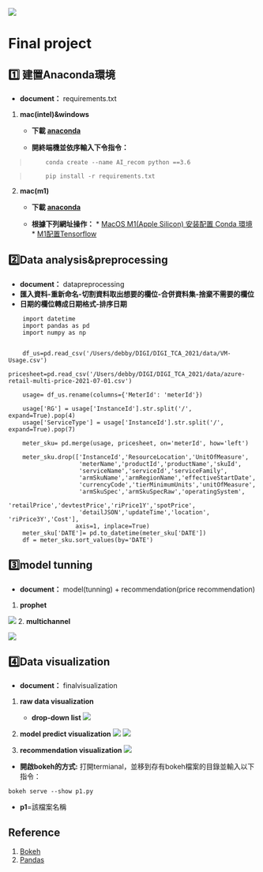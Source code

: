 
![](https://i.imgur.com/ajPzVX4.png)

# Final project 

## :one: 建置Anaconda環境
* __document：__ requirements.txt


1. __mac(intel)&windows__
    * __下載 [anaconda](https://www.anaconda.com/products/individual)__
       
    * __開終端機並依序輸入下令指令：__
>          conda create --name AI_recom python ==3.6

>          pip install -r requirements.txt
    
2. __mac(m1)__
    * __下載 [anaconda](https://www.anaconda.com/products/individual)__
       
     * __根據下列網址操作：__
            * [MacOS M1(Apple Silicon) 安装配置 Conda 環境](https://zhuanlan.zhihu.com/p/349295868)
            * [M1配置Tensorflow](https://zhuanlan.zhihu.com/p/367512283)
            
            
## :two:Data analysis&preprocessing  
* __document：__ datapreprocessing
* __匯入資料-重新命名-切割資料取出想要的欄位-合併資料集-捨棄不需要的欄位__
* __日期的欄位轉成日期格式-排序日期__
```python=
    import datetime
    import pandas as pd
    import numpy as np


    df_us=pd.read_csv('/Users/debby/DIGI/DIGI_TCA_2021/data/VM-Usage.csv')
    pricesheet=pd.read_csv('/Users/debby/DIGI/DIGI_TCA_2021/data/azure-retail-multi-price-2021-07-01.csv')

    usage= df_us.rename(columns={'MeterId': 'meterId'})

    usage['RG'] = usage['InstanceId'].str.split('/', expand=True).pop(4)
    usage['ServiceType'] = usage['InstanceId'].str.split('/', expand=True).pop(7)

    meter_sku= pd.merge(usage, pricesheet, on='meterId', how='left')

    meter_sku.drop(['InstanceId','ResourceLocation','UnitOfMeasure',
                    'meterName','productId','productName','skuId',
                    'serviceName','serviceId','serviceFamily',
                    'armSkuName','armRegionName','effectiveStartDate',
                    'currencyCode','tierMinimumUnits','unitOfMeasure',
                    'armSkuSpec','armSkuSpecRaw','operatingSystem',
                    'retailPrice','devtestPrice','riPrice1Y','spotPrice',
                    'detailJSON','updateTime','location', 'riPrice3Y','Cost'],
                   axis=1, inplace=True)
    meter_sku['DATE']= pd.to_datetime(meter_sku['DATE'])
    df = meter_sku.sort_values(by='DATE')
```
## :three:model tunning
* __document：__ model(tunning) + recommendation(price recommendation)
1. __prophet__


![](https://i.imgur.com/VITX3ny.png)
2. __multichannel__

![](https://i.imgur.com/JVu3Oyp.png)


## :four:Data visualization
* __document：__ finalvisualization

1. __raw data visualization__
    * __drop-down list__
![](https://i.imgur.com/RSKBys6.png)   
  
    

2. __model predict visualization__
![](https://i.imgur.com/uN2L2sN.png)
![](https://i.imgur.com/IgDf28c.png)

    
    
    
3. __recommendation visualization__
![](https://i.imgur.com/31CMX1R.png)
    
* __開啟bokeh的方式:__ 打開termianal，並移到存有bokeh檔案的目錄並輸入以下指令：
```
bokeh serve --show p1.py
```
* __p1__=該檔案名稱

## Reference
1. [Bokeh](http://docs.bokeh.org/en/latest/)
2. [Pandas](https://yanwei-liu.medium.com/python-pandas%E4%BD%BF%E7%94%A8%E7%AD%86%E8%A8%98-a4682e254d90)
